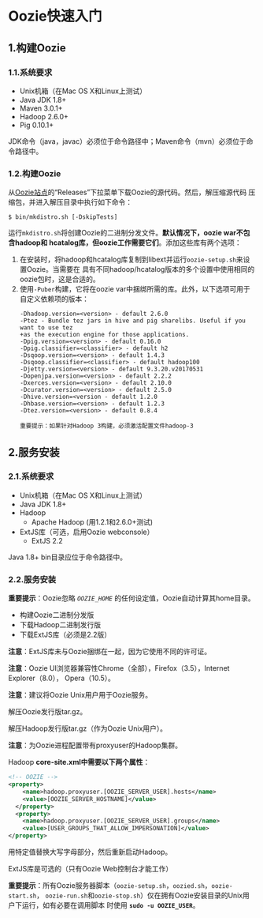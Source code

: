 Oozie快速入门
================================================================================
## 1.构建Oozie

### 1.1.系统要求
+ Unix机箱（在Mac OS X和Linux上测试）
+ Java JDK 1.8+
+ Maven 3.0.1+
+ Hadoop 2.6.0+
+ Pig 0.10.1+

JDK命令（java，javac）必须位于命令路径中；Maven命令（mvn）必须位于命令路径中。

### 1.2.构建Oozie
从[Oozie站点](oozie.apache.org/)的“Releases”下拉菜单下载Oozie的源代码。然后，解压缩源代码
压缩包，并进入解压目录中执行如下命令：
```shell 
$ bin/mkdistro.sh [-DskipTests]
```
运行`mkdistro.sh`将创建Oozie的二进制分发文件。**默认情况下，oozie war不包含hadoop和
hcatalog库，但oozie工作需要它们**。添加这些库有两个选项：
1. 在安装时，将hadoop和hcatalog库复制到libext并运行`oozie-setup.sh`来设置Oozie。当需要在
具有不同hadoop/hcatalog版本的多个设置中使用相同的oozie包时，这是合适的。
2. 使用`-Puber`构建，它将在oozie var中捆绑所需的库。此外，以下选项可用于自定义依赖项的版本：
    ```
    -Dhadoop.version=<version> - default 2.6.0
    -Ptez - Bundle tez jars in hive and pig sharelibs. Useful if you want to use tez
    +as the execution engine for those applications.
    -Dpig.version=<version> - default 0.16.0
    -Dpig.classifier=<classifier> - default h2
    -Dsqoop.version=<version> - default 1.4.3
    -Dsqoop.classifier=<classifier> - default hadoop100
    -Djetty.version=<version> - default 9.3.20.v20170531
    -Dopenjpa.version=<version> - default 2.2.2
    -Dxerces.version=<version> - default 2.10.0
    -Dcurator.version=<version> - default 2.5.0
    -Dhive.version=<version - default 1.2.0
    -Dhbase.version=<version> - default 1.2.3
    -Dtez.version=<version> - default 0.8.4

    重要提示：如果针对Hadoop 3构建，必须激活配置文件hadoop-3
    ```

## 2.服务安装

### 2.1.系统要求
+ Unix机箱（在Mac OS X和Linux上测试）
+ Java JDK 1.8+
+ Hadoop
    - Apache Hadoop (用1.2.1和2.6.0+测试)
+ ExtJS库（可选，启用Oozie webconsole）
    - ExtJS 2.2

Java 1.8+ bin目录应位于命令路径中。

### 2.2.服务安装
**重要提示**：Oozie忽略 *`OOZIE_HOME`* 的任何设定值，Oozie自动计算其home目录。
+ 构建Oozie二进制分发版
+ 下载Hadoop二进制发行版
+ 下载ExtJS库（必须是2.2版）

**注意**：ExtJS库未与Oozie捆绑在一起，因为它使用不同的许可证。

**注意**：Oozie UI浏览器兼容性Chrome（全部），Firefox（3.5），Internet Explorer（8.0），
Opera（10.5）。

**注意**：建议将Oozie Unix用户用于Oozie服务。

解压Oozie发行版tar.gz。

解压Hadoop发行版tar.gz（作为Oozie Unix用户）。

**注意**：为Oozie进程配置带有proxyuser的Hadoop集群。

Hadoop **core-site.xml中需要以下两个属性**：
```xml
<!-- OOZIE -->
<property>
    <name>hadoop.proxyuser.[OOZIE_SERVER_USER].hosts</name>
    <value>[OOZIE_SERVER_HOSTNAME]</value>
  </property>
  <property>
    <name>hadoop.proxyuser.[OOZIE_SERVER_USER].groups</name>
    <value>[USER_GROUPS_THAT_ALLOW_IMPERSONATION]</value>
</property>
```
用特定值替换大写字母部分，然后重新启动Hadoop。

ExtJS库是可选的（只有Oozie Web控制台才能工作）

**重要提示**：所有Oozie服务器脚本（`oozie-setup.sh`，`oozied.sh`，`oozie-start.sh`，
`oozie-run.sh`和`oozie-stop.sh`）仅在拥有Oozie安装目录的Unix用户下运行，如有必要在调用脚本
时使用 **`sudo -u OOZIE_USER`**。